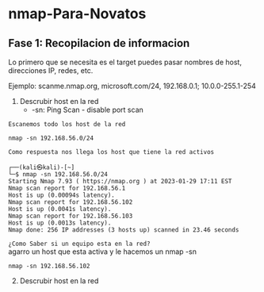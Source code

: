 ﻿# nmap-Para-Novatos
 
 
 ## Fase 1: Recopilacion de informacion
 Lo primero que se necesita es el target puedes pasar nombres de host, direcciones IP, redes, etc.
 
 Ejemplo: scanme.nmap.org, microsoft.com/24, 192.168.0.1; 10.0.0-255.1-254
1. Descrubir host en la red
     - -sn: Ping Scan - disable port scan
 
`Escanemos todo los host de la red`
```
nmap -sn 192.168.56.0/24
```

`Como respuesta nos llega los host que tiene la red activos `
```
┌──(kali㉿kali)-[~]
└─$ nmap -sn 192.168.56.0/24 
Starting Nmap 7.93 ( https://nmap.org ) at 2023-01-29 17:11 EST
Nmap scan report for 192.168.56.1
Host is up (0.00094s latency).
Nmap scan report for 192.168.56.102
Host is up (0.0041s latency).
Nmap scan report for 192.168.56.103
Host is up (0.0013s latency).
Nmap done: 256 IP addresses (3 hosts up) scanned in 23.46 seconds
```

`¿Como Saber si un equipo esta en la red? `\
agarro un host que esta activa y le hacemos un nmap -sn

```
nmap -sn 192.168.56.102
```

2. Descrubir host en la red





